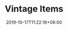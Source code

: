 ---
title: "Vintage Items"
date: 2019-10-17T11:22:16+06:00
draft: false
description : "this is a meta description"
---